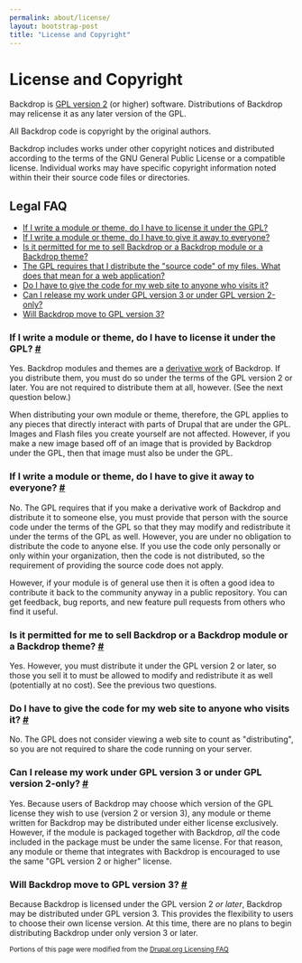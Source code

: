 ```yaml
---
permalink: about/license/
layout: bootstrap-post
title: "License and Copyright"
---
```


# License and Copyright

Backdrop is [GPL version 2](http://www.gnu.org/licenses/gpl-2.0.html) (or higher) software. Distributions of Backdrop may relicense it as any later version of the GPL.

All Backdrop code is copyright by the original authors.

Backdrop includes works under other copyright notices and distributed according to the terms of the GNU General Public License or a compatible license. Individual works may have specific copyright information noted within their their source code files or directories.

## Legal FAQ

- [If I write a module or theme, do I have to license it under the GPL?](#contrib-license)
- [If I write a module or theme, do I have to give it away to everyone?](#contrib-distribution)
- [Is it permitted for me to sell Backdrop or a Backdrop module or a Backdrop theme?](#contrib-selling)
- [The GPL requires that I distribute the "source code" of my files. What does that mean for a web application?](#site-source)
- [Do I have to give the code for my web site to anyone who visits it?](#site-source-visitors)
- [Can I release my work under GPL version 3 or under GPL version 2-only?](#gpl-version)
- [Will Backdrop move to GPL version 3?](#gpl-v3)

### If I write a module or theme, do I have to license it under the GPL? <a id="contrib-license"></a>[#](#contrib-license)

Yes. Backdrop modules and themes are a [derivative work](http://en.wikipedia.org/wiki/GNU_General_Public_License#Linking_and_derived_works) of Backdrop. If you distribute them, you must do so under the terms of the GPL version 2 or later. You are not required to distribute them at all, however. (See the next question below.)

When distributing your own module or theme, therefore, the GPL applies to any pieces that directly interact with parts of Drupal that are under the GPL. Images and Flash files you create yourself are not affected. However, if you make a new image based off of an image that is provided by Backdrop under the GPL, then that image must also be under the GPL.

### If I write a module or theme, do I have to give it away to everyone? <a id="contrib-selling"></a>[#](#contrib-distribution)

No. The GPL requires that if you make a derivative work of Backdrop and distribute it to someone else, you must provide that person with the source code under the terms of the GPL so that they may modify and redistribute it under the terms of the GPL as well. However, you are under no obligation to distribute the code to anyone else. If you use the code only personally or only within your organization, then the code is not distributed, so the requirement of providing the source code does not apply.

However, if your module is of general use then it is often a good idea to contribute it back to the community anyway in a public repository. You can get feedback, bug reports, and new feature pull requests from others who find it useful.

### Is it permitted for me to sell Backdrop or a Backdrop module or a Backdrop theme? <a id="contrib-selling"></a>[#](#contrib-selling)

Yes. However, you must distribute it under the GPL version 2 or later, so those you sell it to must be allowed to modify and redistribute it as well (potentially at no cost). See the previous two questions.

### Do I have to give the code for my web site to anyone who visits it? <a id="site-source-visitors"></a>[#](#site-source-visitors)

No. The GPL does not consider viewing a web site to count as "distributing", so you are not required to share the code running on your server.

### Can I release my work under GPL version 3 or under GPL version 2-only? <a id="gpl-version"></a>[#](#gpl-version)</a>

Yes. Because users of Backdrop may choose which version of the GPL license they wish to use (version 2 or version 3), any module or theme written for Backdrop may be distributed under either license exclusively. However, if the module is packaged together with Backdrop, *all* the code included in the package must be under the same license. For that reason, any module or theme that integrates with Backdrop is encouraged to use the same "GPL version 2 or higher" license.

### Will Backdrop move to GPL version 3? <a id="gpl-v3"></a>[#](#gpl-v3)</a>

Because Backdrop is licensed under the GPL version 2 *or later*, Backdrop may be distributed under GPL version 3. This provides the flexibility to users to choose their own license version. At this time, there are no plans to begin distributing Backdrop under only version 3 or later.

<small>Portions of this page were modified from the [Drupal.org Licensing FAQ](https://drupal.org/licensing/faq)</small>